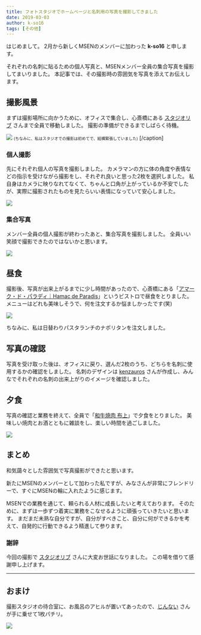 ```yaml
---
title: フォトスタジオでホームページと名刺用の写真を撮影してきました
date: 2019-03-03
author: k-so16
tags: [その他]
---
```


はじめまして。
2月から新しくMSENのメンバーに加わった **k-so16** と申します。

それぞれの名刺に貼るための個人写真と、MSENメンバー全員の集合写真を撮影してまいりました。
本記事では、その撮影時の雰囲気を写真を添えてお伝えします。

## 撮影風景
まずは撮影場所に向かうために、オフィスで集合し、心斎橋にある [スタジオリブ](https://www.studio-lib.com/) さんまで全員で移動しました。
撮影の準備ができるまでしばらく待機。

![](images/photo-studio-1.jpg)
<span style="font-size: 75%;">(ちなみに、私はスタジオでの撮影は初めてで、結構緊張していました)</span>
[/caption]

### 個人撮影
先にそれぞれ個人の写真を撮影しました。
カメラマンの方に体の角度や表情などの指示を受けながら撮影をし、それぞれ良いと思った2枚を選択しました。
私自身はカメラに映りなれてなくて、ちゃんと口角が上がっているか不安でしたが、実際に撮影されたものを見たらいい表情になっていて安心しました。

![](images/photo-studio-2.jpg)

### 集合写真
メンバー全員の個人撮影が終わったあと、集合写真を撮影しました。
全員いい笑顔で撮影できたのではないかと思います。

![](images/photo-studio-3.jpg)

## 昼食
撮影後、写真が出来上がるまでに少し時間があったので、心斎橋にある「[アマーク・ド・パラディ｜Hamac de Paradis](https://www.hamac-de-paradis.jp/)」というビストロで昼食をとりました。
メニューはどれも美味しそうで、何を注文するか悩ましかったです(笑)

![](images/photo-studio-4.jpg)

ちなみに、私は日替わりパスタランチのナポリタンを注文しました。

## 写真の確認
写真を受け取った後は、オフィスに戻り、選んだ2枚のうち、どちらを名刺に使用するかの確認をしました。
名刺のデザインは [kenzauros](https://mseeeen.msen.jp/category/articles-kenken-wrote/) さんが作成し、みんなでそれぞれの名刺の出来上がりのイメージを確認しました。

## 夕食
写真の確認と業務を終えて、全員で「[和牛焼肉 布上](http://nunogami.jp/)」で夕食をとりました。
美味しい焼肉とお酒とともに雑談をし、楽しい時間を過ごしました。

![](images/photo-studio-5.jpg)

## まとめ

和気藹々とした雰囲気で写真撮影ができたと思います。

新たにMSENのメンバーとして加わった私ですが、みなさんが非常にフレンドリーで、すぐにMSENの輪に入れたように感じます。

MSENでの業務を通じて、頼られる人材に成長したいと考えております。
そのために、まずは一歩ずつ着実に業務をこなせるように頑張っていきたいと思います。
まだまだ未熟な自分ですが、自分がすべきこと、自分に何ができるかを考えて、自発的に行動できるよう精進して参ります。

### 謝辞
今回の撮影で [スタジオリブ](https://www.studio-lib.com/) さんに大変お世話になりました。
この場を借りて感謝申し上げます。

---

## おまけ
撮影スタジオの待合室に、お風呂のアヒルが置いてあったので、[じんない](https://mseeeen.msen.jp/category/articles-jinnai-wrote/) さんが手に乗せて1枚パチリ。

![](images/photo-studio-6.jpg)